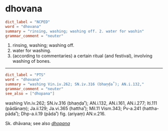 # dhovana

``` toml
dict_label = "NCPED"
word = "dhovana"
summary = "rinsing, washing; washing off. 2. water for washin"
grammar_comment = "neuter"
```

1. rinsing, washing; washing off.
2. water for washing.
3. (according to commentaries) a certain ritual (and festival), involving washing of bones.

--------------------

``` toml
dict_label = "PTS"
word = "dhovana"
summary = "washing Vin.iv.262; SN.iv.316 (bhaṇḍa˚); AN.i.132,"
grammar_comment = "neuter"
see_also = ["dhopana"]
```

washing Vin.iv.262; SN.iv.316 (bhaṇḍa˚); AN.i.132, AN.i.161, AN.i.277; Iti.111 (pādānaṃ); Ja.ii.129; Ja.vi.365 (hattha˚); Mil.11 Vism.343; Pv\-a.241 (hattha\-pāda˚); Dhp\-a.ii.19 (pāda˚) fig. (ariyaṃ) AN.v.216.

Sk. dhāvana; see also *[dhopana](dhopana.md)*

